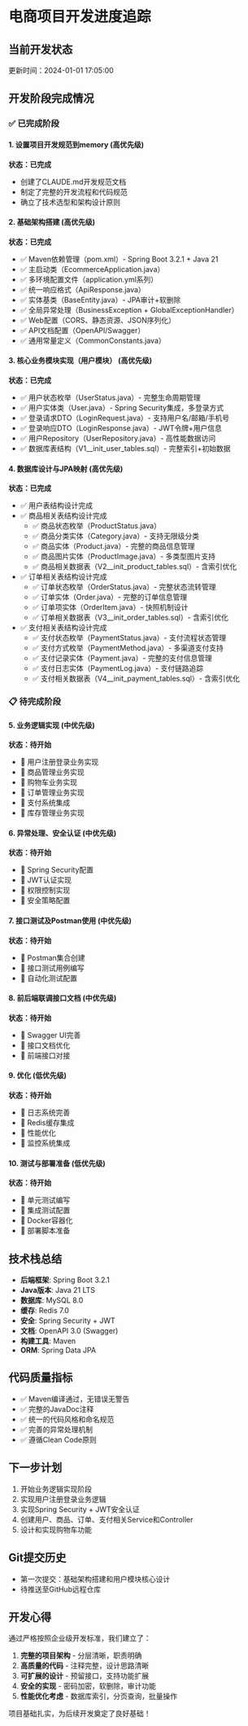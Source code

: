 # 电商项目开发进度追踪

## 当前开发状态
更新时间：2024-01-01 17:05:00

## 开发阶段完成情况

### ✅ 已完成阶段

#### 1. 设置项目开发规范到memory (高优先级) 
**状态：已完成**
- 创建了CLAUDE.md开发规范文档
- 制定了完整的开发流程和代码规范
- 确立了技术选型和架构设计原则

#### 2. 基础架构搭建 (高优先级)
**状态：已完成**
- ✅ Maven依赖管理（pom.xml）- Spring Boot 3.2.1 + Java 21
- ✅ 主启动类（EcommerceApplication.java）
- ✅ 多环境配置文件（application.yml系列）
- ✅ 统一响应格式（ApiResponse.java）
- ✅ 实体基类（BaseEntity.java）- JPA审计+软删除
- ✅ 全局异常处理（BusinessException + GlobalExceptionHandler）
- ✅ Web配置（CORS、静态资源、JSON序列化）
- ✅ API文档配置（OpenAPI/Swagger）
- ✅ 通用常量定义（CommonConstants.java）

#### 3. 核心业务模块实现（用户模块） (高优先级)
**状态：已完成**
- ✅ 用户状态枚举（UserStatus.java）- 完整生命周期管理
- ✅ 用户实体类（User.java）- Spring Security集成，多登录方式
- ✅ 登录请求DTO（LoginRequest.java）- 支持用户名/邮箱/手机号
- ✅ 登录响应DTO（LoginResponse.java）- JWT令牌+用户信息
- ✅ 用户Repository（UserRepository.java）- 高性能数据访问
- ✅ 数据库表结构（V1__init_user_tables.sql）- 完整索引+初始数据

#### 4. 数据库设计与JPA映射 (高优先级)
**状态：已完成**
- ✅ 用户表结构设计完成
- ✅ 商品相关表结构设计完成
  - ✅ 商品状态枚举（ProductStatus.java）
  - ✅ 商品分类实体（Category.java）- 支持无限级分类
  - ✅ 商品实体（Product.java）- 完整的商品信息管理
  - ✅ 商品图片实体（ProductImage.java）- 多类型图片支持
  - ✅ 商品相关数据表（V2__init_product_tables.sql）- 含索引优化
- ✅ 订单相关表结构设计完成
  - ✅ 订单状态枚举（OrderStatus.java）- 完整状态流转管理
  - ✅ 订单实体（Order.java）- 完整的订单信息管理
  - ✅ 订单项实体（OrderItem.java）- 快照机制设计
  - ✅ 订单相关数据表（V3__init_order_tables.sql）- 含索引优化
- ✅ 支付相关表结构设计完成
  - ✅ 支付状态枚举（PaymentStatus.java）- 支付流程状态管理
  - ✅ 支付方式枚举（PaymentMethod.java）- 多渠道支付支持
  - ✅ 支付记录实体（Payment.java）- 完整的支付信息管理
  - ✅ 支付日志实体（PaymentLog.java）- 支付链路追踪
  - ✅ 支付相关数据表（V4__init_payment_tables.sql）- 含索引优化

### 📋 待完成阶段

#### 5. 业务逻辑实现 (中优先级)
**状态：待开始**
- 🔲 用户注册登录业务实现
- 🔲 商品管理业务实现
- 🔲 购物车业务实现
- 🔲 订单管理业务实现
- 🔲 支付系统集成
- 🔲 库存管理业务实现

#### 6. 异常处理、安全认证 (中优先级)
**状态：待开始**
- 🔲 Spring Security配置
- 🔲 JWT认证实现
- 🔲 权限控制实现
- 🔲 安全策略配置

#### 7. 接口测试及Postman使用 (中优先级)
**状态：待开始**
- 🔲 Postman集合创建
- 🔲 接口测试用例编写
- 🔲 自动化测试配置

#### 8. 前后端联调接口文档 (中优先级)
**状态：待开始**
- 🔲 Swagger UI完善
- 🔲 接口文档优化
- 🔲 前端接口对接

#### 9. 优化 (低优先级)
**状态：待开始**
- 🔲 日志系统完善
- 🔲 Redis缓存集成
- 🔲 性能优化
- 🔲 监控系统集成

#### 10. 测试与部署准备 (低优先级)
**状态：待开始**
- 🔲 单元测试编写
- 🔲 集成测试配置
- 🔲 Docker容器化
- 🔲 部署脚本准备

## 技术栈总结
- **后端框架**: Spring Boot 3.2.1
- **Java版本**: Java 21 LTS
- **数据库**: MySQL 8.0
- **缓存**: Redis 7.0
- **安全**: Spring Security + JWT
- **文档**: OpenAPI 3.0 (Swagger)
- **构建工具**: Maven
- **ORM**: Spring Data JPA

## 代码质量指标
- ✅ Maven编译通过，无错误无警告
- ✅ 完整的JavaDoc注释
- ✅ 统一的代码风格和命名规范
- ✅ 完善的异常处理机制
- ✅ 遵循Clean Code原则

## 下一步计划
1. 开始业务逻辑实现阶段
2. 实现用户注册登录业务逻辑
3. 实现Spring Security + JWT安全认证
4. 创建用户、商品、订单、支付相关Service和Controller
5. 设计和实现购物车功能

## Git提交历史
- 第一次提交：基础架构搭建和用户模块核心设计
- 待推送至GitHub远程仓库

## 开发心得
通过严格按照企业级开发标准，我们建立了：
1. **完整的项目架构** - 分层清晰，职责明确
2. **高质量的代码** - 注释完整，设计思路清晰
3. **可扩展的设计** - 预留接口，支持功能扩展
4. **安全的实现** - 密码加密，软删除，审计功能
5. **性能优化考虑** - 数据库索引，分页查询，批量操作

项目基础扎实，为后续开发奠定了良好基础！